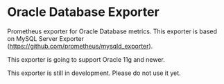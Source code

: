 # Oracle Database Exporter

Prometheus exporter for Oracle Database metrics. This exporter is based on MySQL Server Exporter (https://github.com/prometheus/mysqld_exporter).

This exporter is going to support Oracle 11g and newer.

This exporter is still in development. Please do not use it yet.
